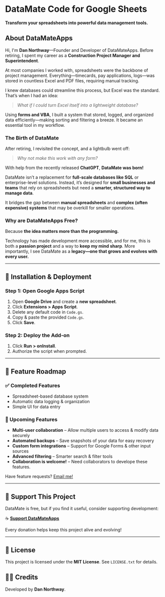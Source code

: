 # DataMate Code for Google Sheets  
**Transform your spreadsheets into powerful data management tools.**  

## About DataMateApps  
Hi, I'm **Dan Northway**—Founder and Developer of DataMateApps. Before retiring, I spent my career as a **Construction Project Manager and Superintendent**.  

At most companies I worked with, spreadsheets were the backbone of project management. Everything—timecards, pay applications, logs—was stored in countless Excel and PDF files, requiring manual tracking.  

I knew databases could streamline this process, but Excel was the standard. That’s when I had an idea:  
> *What if I could turn Excel itself into a lightweight database?*  

Using **forms and VBA**, I built a system that stored, logged, and organized data efficiently—making sorting and filtering a breeze. It became an essential tool in my workflow.  

### The Birth of DataMate  
After retiring, I revisited the concept, and a lightbulb went off:  
> *Why not make this work with any form?*  

With help from the recently released **ChatGPT**, **DataMate was born!**  

DataMate isn’t a replacement for **full-scale databases like SQL** or enterprise-level solutions. Instead, it’s designed for **small businesses and teams** that rely on spreadsheets but need a **smarter, structured way to manage data**.  

It bridges the gap between **manual spreadsheets** and **complex (often expensive) systems** that may be overkill for smaller operations.  

### Why are DataMateApps Free?  
Because **the idea matters more than the programming.**  

Technology has made development more accessible, and for me, this is both a **passion project** and a way to **keep my mind sharp**. More importantly, I see DataMate as a **legacy—one that grows and evolves with every user.**  

---

## 🚀 Installation & Deployment  

### Step 1: Open Google Apps Script  
1. Open **Google Drive** and create a **new spreadsheet**.  
2. Click **Extensions > Apps Script**.  
3. Delete any default code in `Code.gs`.  
4. Copy & paste the provided `Code.gs`.  
5. Click **Save**.  

### Step 2: Deploy the Add-on  
1. Click **Run > onInstall**.  
2. Authorize the script when prompted.  

---

## 🔮 Feature Roadmap  

### ✅ Completed Features  
- Spreadsheet-based database system  
- Automatic data logging & organization  
- Simple UI for data entry  

### 🚧 Upcoming Features  
- **Multi-user collaboration** – Allow multiple users to access & modify data securely  
- **Automated backups** – Save snapshots of your data for easy recovery  
- **Custom form integrations** – Support for Google Forms & other input sources  
- **Advanced filtering** – Smarter search & filter tools
- **Collaboration is welcome!** – Need collaborators to develope these features. 

Have feature requests? [Email me!](mailto:datamateapp@gmail.com)  

---

## 💙 Support This Project  

DataMate is free, but if you find it useful, consider supporting development:  

☕ [**Support DataMateApps**](https://datamateapp.github.io/Donate%205%20per%20mo.html)  

Every donation helps keep this project alive and evolving!  

---

## 📜 License  
This project is licensed under the **MIT License**. See `LICENSE.txt` for details.  

## 👨‍💻 Credits  
Developed by **Dan Northway**.  
